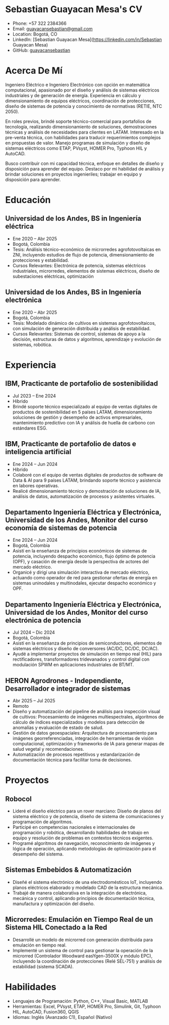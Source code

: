 # Sebastian Guayacan Mesa's CV

- Phone: +57 322 2384366
- Email: [guayacansebastian@gmail.com](mailto:guayacansebastian@gmail.com)
- Location: Bogotá, CO
- LinkedIn: [Sebastian Guayacan Mesa](https://linkedin.com/in/Sebastian Guayacan Mesa)
- GitHub: [guayacansebastian](https://github.com/guayacansebastian)


# Acerca De Mí

Ingeniero Eléctrico e Ingeniero Electrónico con opción en matemática computacional, apasionado por el diseño y análisis de sistemas eléctricos industriales y de generación de energía. Experiencia en cálculo y dimensionamiento de equipos eléctricos, coordinación de protecciones, diseño de sistemas de potencia y conocimiento  de normativas (RETIE, NTC 2050).

En roles previos, brindé soporte técnico-comercial para portafolios de tecnología, realizando dimensionamiento de soluciones, demostraciones técnicas y análisis de necesidades para clientes en LATAM. Interesado en la pre-venta técnica, con habilidades para traducir requerimientos complejos en propuestas de valor. Manejo programas de simulación y diseño  de sistemas eléctricos como ETAP, PVsyst, HOMER Pro, Typhoon HIL y AutoCAD.

Busco contribuir con mi capacidad técnica, enfoque en detalles de diseño y disposición para aprender del equipo. Destaco por mi habilidad de análisis  y brindar soluciones en proyectos ingenieriles; trabajar en equipo y disposición para aprender.

# Educación

## Universidad de los Andes, BS in Ingeniería eléctrica

- Ene 2020 – Abr 2025
- Bogotá, Colombia
- Tesis: Análisis técnico-económico de microrredes agrofotovoltaicas en ZNI, incluyendo estudios de flujo de potencia, dimensionamiento de protecciones y estabilidad.
- Cursos Relevantes: Electrónica de potencia, sistemas  eléctricos industriales, microrredes, elementos de sistemas eléctricos, diseño de subestaciones eléctricas, optimización 

## Universidad de los Andes, BS in Ingeniería electrónica

- Ene 2020 – Abr 2025
- Bogotá, Colombia
- Tesis: Modelado dinámico de cultivos en sistemas agrofotovoltaicos, con simulación de generación distribuida y análisis de estabilidad.
- Cursos Relevantes: Sistemas de control, sistemas de apoyo a la decisión, estructuras de datos y algoritmos, aprendizaje y evolución de sistemas, robótica.

# Experiencia

## IBM, Practicante de portafolio de sostenibilidad

- Jul 2023 – Ene 2024
- Híbrido
- Brindé soporte técnico especializado al equipo de ventas digitales de productos de sostenibilidad en 5 países LATAM, dimensionamiento soluciones de gestión y desempeño de activos empresariales, mantenimiento predictivo con IA y análisis de huella de carbono con estándares ESG.

## IBM, Practicante de portafolio de datos e inteligencia artificial

- Ene 2024 – Jun 2024
- Híbrido
- Colaboré con el equipo de ventas digitales de productos de software de Data & AI para 9 países LATAM, brindando soporte técnico y asistencia en labores operativas.
- Realicé dimensionamiento técnico y demostración de soluciones de IA, análisis de datos, automatización de procesos y asistentes virtuales.

## Departamento Ingeniería Eléctrica y Electrónica, Universidad de los Andes, Monitor del curso economía de sistemas de potencia

- Ene 2024 – Jun 2024
- Bogotá, Colombia
- Asistí en la enseñanza de principios económicos de sistemas de potencia, incluyendo despacho económico, flujo óptimo de potencia (OPF), y casación de energía desde la perspectiva de actores del mercado eléctrico.
- Organicé y dirigí una simulación interactiva de mercado eléctrico, actuando como operador de red para gestionar ofertas de energía en sistemas uninodales y multinodales, ejecutar despacho económico y OPF.

## Departamento Ingeniería Eléctrica y Electrónica, Universidad de los Andes, Monitor del curso electrónica de potencia

- Jul 2024 – Dic 2024
- Bogotá, Colombia
- Asistí en la enseñanza de principios de semiconductores, elementos de sistemas eléctricos y diseño de conversores (AC/DC, DC/DC, DC/AC).
- Ayudé a implementar proyectos de simulación en tiempo real (HIL) para rectificadores, transformadores tridevanados y control digital con modulación SPWM en aplicaciones industriales de BT/MT.

## HERON Agrodrones - Independiente, Desarrollador e integrador de sistemas

- Abr 2025 – Jul 2025
- Remoto
- Diseño y automatización del pipeline de análisis para inspección visual de cultivos: Procesamiento de imágenes multiespectrales, algoritmos de cálculo de índices especializados y modelos para detección de anomalías y evaluación de estado de salud.
- Gestión de datos geoespaciales: Arquitectura de procesamiento para imágenes georreferenciadas, integración de herramientas de visión computacional, optimización y frameworks de IA para generar mapas de salud vegetal y recomendaciones.
- Automatización de procesos repetitivos y estandarización de documentación técnica para facilitar toma de decisiones.

# Proyectos

## Robocol

- Lideré el diseño eléctrico para un rover marciano: Diseño de planos del sistema eléctrico y de potencia, diseño de sistema de comunicaciones y programación de algoritmos.
- Participé en competencias nacionales e internacionales de programación y robótica, desarrollando habilidades de trabajo en equipo y resolución de problemas en contextos técnicos exigentes.
- Programé algoritmos de navegación, reconocimiento de imágenes y lógica de operación, aplicando metodologías de optimización para el desempeño del sistema.

## Sistemas Embebidos & Automatización

- Diseñé el sistema electrónico de una electrodomésticos IoT, incluyendo planos eléctricos elaborado y modelado CAD de la estructura mecánica.
- Trabajé de manera colaborativa en la integración de electrónica, mecánica y control, aplicando principios de documentación técnica, manufactura y optimización del diseño.

## Microrredes: Emulación en Tiempo Real de un Sistema HIL Conectado a la Red

- Desarrollé un modelo de microrred con generación distribuida para emulación en tiempo real.
- Implementé un sistema de control para gestionar la operación de la microrred (Controlador Woodward easYgen-3500X y  módulo EPC), incluyendo la coordinación de protecciones (Relé SEL-751) y análisis de estabilidad (sistema SCADA).

# Habilidades

- Lenguajes de Programación: Python, C++, Visual Basic, MATLAB
- Herramientas: Excel, PVsyst, ETAP, HOMER Pro, Simulink, Git, Typhoon HIL, AutoCAD, Fusion360, QGIS
- Idiomas: Inglés (Avanzado C1), Español (Nativo)
